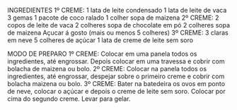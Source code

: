 
INGREDIENTES
1º CREME:
1 lata de leite condensado
1 lata de leite de vaca
3 gemas
1 pacote de coco ralado
1 colher sopa de maizena
2º CREME:
2 copos de leite de vaca
2 colheres sopa de chocolate em pó
2 colheres sopa de maizena
Açucar á gosto (mais ou menos 5 colheres)
3º CREME:
3 claras em neve
5 colheres de açúcar
1 lata de creme de leite sem soro

MODO DE PREPARO
1º CREME:
Colocar em uma panela todos os ingredientes, até engrossar. Depois colocar em uma travessa e cobrir com bolacha de maizena ou bolo.
2º CREME:
Colocar na panela todos os ingredientes, até engrossar, despejar sobre o primeiro creme e cobrir com bolacha maizena ou bolo.
3º CREME:
Bater na batedeira os ovos em ponto de neve, colocar o açúcar e depois o creme de leite sem soro.
Colocar por cima do segundo creme.
Levar para gelar.
